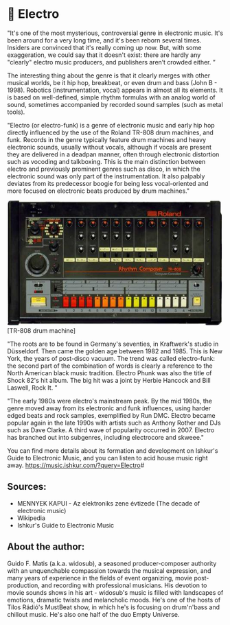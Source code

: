 # 🎹 Electro

"It's one of the most mysterious, controversial genre in electronic music. It's been around for a very long time, and it's been reborn 
several times. Insiders are convinced that it's really coming up now. But, with some exaggeration, we could say that it doesn't exist: 
there are hardly any "clearly" electro music producers, and publishers aren’t crowded either. ”

The interesting thing about the genre is that it clearly merges with other musical worlds, be it hip hop, breakbeat, or even drum and 
bass (John B - 1998). Robotics (instrumentation, vocal) appears in almost all its elements. It is based on well-defined, simple rhythm 
formulas with an analog world of sound, sometimes accompanied by recorded sound samples (such as metal tools).

"Electro (or electro-funk) is a genre of electronic music and early hip hop directly influenced by the use of the Roland TR-808 drum 
machines, and funk. Records in the genre typically feature drum machines and heavy electronic sounds, usually without vocals, 
although if vocals are present they are delivered in a deadpan manner, often through electronic distortion such as vocoding and 
talkboxing. This is the main distinction between electro and previously prominent genres such as disco, in which the electronic sound
was only part of the instrumentation. It also palpably deviates from its predecessor boogie for being less vocal-oriented and more 
focused on electronic beats produced by drum machines."

![[TR-808 drum machine]](_static/images/sound/electro/drum-machine.jpg)
[TR-808 drum machine]

"The roots are to be found in Germany's seventies, in Kraftwerk's studio in Düsseldorf. Then came the golden age between 1982 and 
1985. This is New York, the years of post-disco vacuum. The trend was called electro-funk: the second part of the combination of 
words is clearly a reference to the North American black music tradition. Electro Phunk was also the title of Shock 82's hit album. 
The big hit was a joint by Herbie Hancock and Bill Laswell, Rock It. "

"The early 1980s were electro's mainstream peak. By the mid 1980s, the genre moved away from its electronic and funk influences, 
using harder edged beats and rock samples, exemplified by Run DMC. Electro became popular again in the late 1990s with artists 
such as Anthony Rother and DJs such as Dave Clarke. A third wave of popularity occurred in 2007. Electro has branched out into 
subgenres, including electrocore and skweee."

You can find more details about its formation and development on Ishkur's Guide to Electronic Music, and you can listen to acid 
house music right away.
<https://music.ishkur.com/?query=Electro>#

## Sources: 
- MENNYEK KAPUI - Az elektroniks zene évtizede (The decade of electronic music)
- Wikipedia 
- Ishkur's Guide to Electronic Music

## About the author:

Guido F. Matis (a.k.a. widosub), a seasoned producer-composer authority with an unquenchable compassion towards the musical 
expression, and many years of experience in the fields of event organizing, movie post-production, and recording with professional 
musicians. His devotion to movie sounds shows in his art - widosub's music is filled with landscapes of emotions, dramatic twists and
melancholic moods. He's one of the hosts of Tilos Rádió's MustBeat show, in which he's is focusing on drum'n'bass and chillout 
music. He's also one half of the duo Empty Universe.